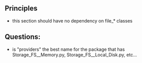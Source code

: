 ## Principles

- this section should have no dependency on file_* classes

## Questions:

- is "providers" the best name for the package that has Storage_FS__Memory.py, Storage_FS__Local_Disk.py, etc... 